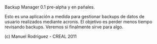 Backup Manager 0.1 pre-alpha y en pañales.

Esto es una aplicación a medida para gestionar backups de datos de usuario realizados mediante acronis.
El objetivo es perder menos tiempo revisando backups.
Veremos si finalmente sirve para algo.

(c) Manuel Rodríguez - CREAL 2011
